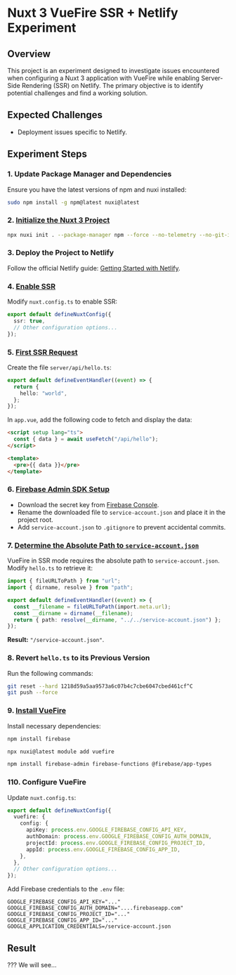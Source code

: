 # Nuxt 3 VueFire SSR + Netlify Experiment

## Overview

This project is an experiment designed to investigate issues encountered when configuring a Nuxt 3 application with VueFire while enabling Server-Side Rendering (SSR) on Netlify. The primary objective is to identify potential challenges and find a working solution.

## Expected Challenges

- Deployment issues specific to Netlify.

## Experiment Steps

### 1. Update Package Manager and Dependencies

Ensure you have the latest versions of npm and nuxi installed:

```bash
sudo npm install -g npm@latest nuxi@latest
```

### 2. [Initialize the Nuxt 3 Project](https://github.com/Laboratorynotices/Netlify_VueFire_SSR/tree/f7b7472e5fce4fcfad22c4e1642aa0a157b7d09e)

```bash
npx nuxi init . --package-manager npm --force --no-telemetry --no-git-init
```

### 3. Deploy the Project to Netlify

Follow the official Netlify guide: [Getting Started with Netlify](https://docs.netlify.com/get-started/).

### 4. [Enable SSR](https://github.com/Laboratorynotices/Netlify_VueFire_SSR/tree/bff592c73e5c1bf9ab2f6ad4e048c7bf4ee46684)

Modify `nuxt.config.ts` to enable SSR:

```typescript
export default defineNuxtConfig({
  ssr: true,
  // Other configuration options...
});
```

### 5. [First SSR Request](https://github.com/Laboratorynotices/Netlify_VueFire_SSR/tree/421f00dac2c7eafcc5faf43a67e88f9d9c123419)

Create the file `server/api/hello.ts`:

```typescript
export default defineEventHandler((event) => {
  return {
    hello: "world",
  };
});
```

In `app.vue`, add the following code to fetch and display the data:

```html
<script setup lang="ts">
  const { data } = await useFetch("/api/hello");
</script>

<template>
  <pre>{{ data }}</pre>
</template>
```

### 6. [Firebase Admin SDK Setup](https://github.com/Laboratorynotices/Netlify_VueFire_SSR/tree/1218d59a5aa9573a6c07b4c7cbe6047cbed461cf)

- Download the secret key from [Firebase Console](https://console.firebase.google.com/).
- Rename the downloaded file to `service-account.json` and place it in the project root.
- Add `service-account.json` to `.gitignore` to prevent accidental commits.

### 7. [Determine the Absolute Path to `service-account.json`](https://github.com/Laboratorynotices/Netlify_VueFire_SSR/tree/e206a0229f609005e364ffa2ece304cdafaaed10)

VueFire in SSR mode requires the absolute path to `service-account.json`. Modify `hello.ts` to retrieve it:

```typescript
import { fileURLToPath } from "url";
import { dirname, resolve } from "path";

export default defineEventHandler((event) => {
  const __filename = fileURLToPath(import.meta.url);
  const __dirname = dirname(__filename);
  return { path: resolve(__dirname, "../../service-account.json") };
});
```

**Result:** `"/service-account.json"`.

### 8. Revert `hello.ts` to its Previous Version

Run the following commands:

```bash
git reset --hard 1218d59a5aa9573a6c07b4c7cbe6047cbed461cf^C
git push --force
```

### 9. [Install VueFire](https://github.com/Laboratorynotices/Netlify_VueFire_SSR/tree/b5889f5ba15feda9aab6a290bf20a745bdb7c179)

Install necessary dependencies:

```bash
npm install firebase
```

```bash
npx nuxi@latest module add vuefire
```

```bash
npm install firebase-admin firebase-functions @firebase/app-types
```

### 110. Configure VueFire

Update `nuxt.config.ts`:

```typescript
export default defineNuxtConfig({
  vuefire: {
    config: {
      apiKey: process.env.GOOGLE_FIREBASE_CONFIG_API_KEY,
      authDomain: process.env.GOOGLE_FIREBASE_CONFIG_AUTH_DOMAIN,
      projectId: process.env.GOOGLE_FIREBASE_CONFIG_PROJECT_ID,
      appId: process.env.GOOGLE_FIREBASE_CONFIG_APP_ID,
    },
  },
  // Other configuration options...
});
```

Add Firebase credentials to the `.env` file:

```
GOOGLE_FIREBASE_CONFIG_API_KEY="..."
GOOGLE_FIREBASE_CONFIG_AUTH_DOMAIN="....firebaseapp.com"
GOOGLE_FIREBASE_CONFIG_PROJECT_ID="..."
GOOGLE_FIREBASE_CONFIG_APP_ID="..."
GOOGLE_APPLICATION_CREDENTIALS=/service-account.json
```

## Result

??? We will see...
